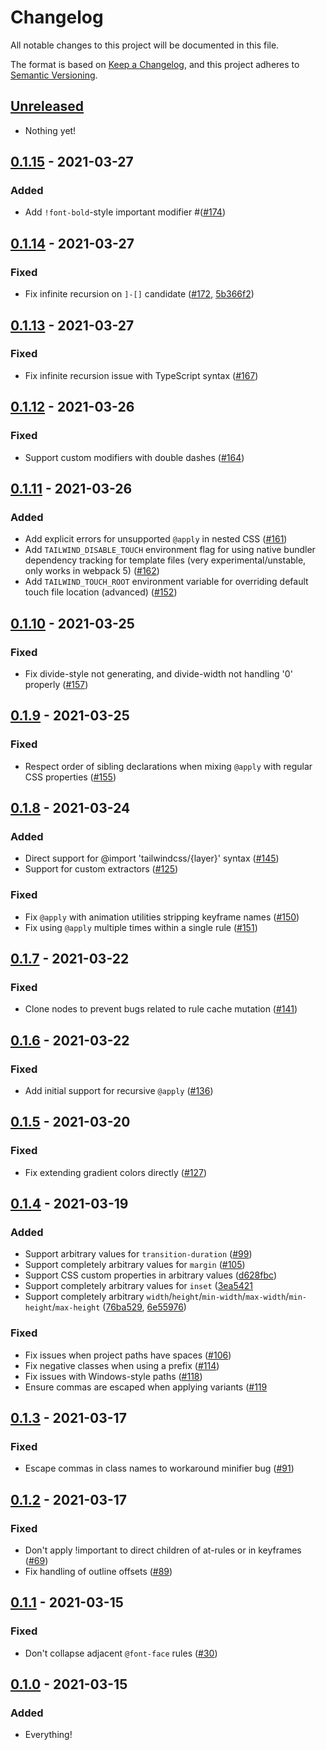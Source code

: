# Changelog

All notable changes to this project will be documented in this file.

The format is based on [Keep a Changelog](https://keepachangelog.com/en/1.0.0/),
and this project adheres to [Semantic Versioning](https://semver.org/spec/v2.0.0.html).

## [Unreleased]

- Nothing yet!

## [0.1.15] - 2021-03-27

### Added

- Add `!font-bold`-style important modifier #([#174](https://github.com/tailwindlabs/tailwindcss-jit/issues/174))

## [0.1.14] - 2021-03-27

### Fixed

- Fix infinite recursion on `]-[]` candidate ([#172](https://github.com/tailwindlabs/tailwindcss-jit/issues/172), [5b366f2](https://github.com/tailwindlabs/tailwindcss-jit/commit/5b366f24bcebc741086c5184001e0f6323d80b68))

## [0.1.13] - 2021-03-27

### Fixed

- Fix infinite recursion issue with TypeScript syntax ([#167](https://github.com/tailwindlabs/tailwindcss-jit/pull/167))

## [0.1.12] - 2021-03-26

### Fixed

- Support custom modifiers with double dashes ([#164](https://github.com/tailwindlabs/tailwindcss-jit/pull/164))

## [0.1.11] - 2021-03-26

### Added

- Add explicit errors for unsupported `@apply` in nested CSS ([#161](https://github.com/tailwindlabs/tailwindcss-jit/pull/161))
- Add `TAILWIND_DISABLE_TOUCH` environment flag for using native bundler dependency tracking for template files (very experimental/unstable, only works in webpack 5) ([#162](https://github.com/tailwindlabs/tailwindcss-jit/pull/162))
- Add `TAILWIND_TOUCH_ROOT` environment variable for overriding default touch file location (advanced) ([#152](https://github.com/tailwindlabs/tailwindcss-jit/pull/152))

## [0.1.10] - 2021-03-25

### Fixed

- Fix divide-style not generating, and divide-width not handling '0' properly ([#157](https://github.com/tailwindlabs/tailwindcss-jit/pull/157))

## [0.1.9] - 2021-03-25

### Fixed

- Respect order of sibling declarations when mixing `@apply` with regular CSS properties ([#155](https://github.com/tailwindlabs/tailwindcss-jit/pull/155))

## [0.1.8] - 2021-03-24

### Added

- Direct support for @import 'tailwindcss/{layer}' syntax ([#145](https://github.com/tailwindlabs/tailwindcss-jit/pull/145))
- Support for custom extractors ([#125](https://github.com/tailwindlabs/tailwindcss-jit/pull/125))

### Fixed

- Fix `@apply` with animation utilities stripping keyframe names ([#150](https://github.com/tailwindlabs/tailwindcss-jit/pull/150))
- Fix using `@apply` multiple times within a single rule ([#151](https://github.com/tailwindlabs/tailwindcss-jit/pull/151))

## [0.1.7] - 2021-03-22

### Fixed

- Clone nodes to prevent bugs related to rule cache mutation ([#141](https://github.com/tailwindlabs/tailwindcss-jit/pull/141))


## [0.1.6] - 2021-03-22

### Fixed

- Add initial support for recursive `@apply` ([#136](https://github.com/tailwindlabs/tailwindcss-jit/pull/136))

## [0.1.5] - 2021-03-20

### Fixed

- Fix extending gradient colors directly ([#127](https://github.com/tailwindlabs/tailwindcss-jit/pull/127))

## [0.1.4] - 2021-03-19

### Added

- Support arbitrary values for `transition-duration` ([#99](https://github.com/tailwindlabs/tailwindcss-jit/pull/99))
- Support completely arbitrary values for `margin` ([#105](https://github.com/tailwindlabs/tailwindcss-jit/pull/105))
- Support CSS custom properties in arbitrary values ([d628fbc](https://github.com/tailwindlabs/tailwindcss-jit/commit/d628fbc3d393267ce3d1a1d11eed6c3025e6b8f0))
- Support completely arbitrary values for `inset` ([3ea5421](https://github.com/tailwindlabs/tailwindcss-jit/commit/3ea542170c8631afbfaf5ea341e9860178cf9843)
- Support completely arbitrary `width`/`height`/`min-width`/`max-width`/`min-height`/`max-height` ([76ba529](https://github.com/tailwindlabs/tailwindcss-jit/commit/76ba529d3b120481d153066d348b5dc316cc581f), [6e55976](https://github.com/tailwindlabs/tailwindcss-jit/commit/6e55976ed9c86cc749509c239c751af066d57152))

### Fixed

- Fix issues when project paths have spaces ([#106](https://github.com/tailwindlabs/tailwindcss-jit/pull/106))
- Fix negative classes when using a prefix ([#114](https://github.com/tailwindlabs/tailwindcss-jit/pull/114))
- Fix issues with Windows-style paths ([#118](https://github.com/tailwindlabs/tailwindcss-jit/pull/118))
- Ensure commas are escaped when applying variants ([#119](https://github.com/tailwindlabs/tailwindcss-jit/pull/119)

## [0.1.3] - 2021-03-17

### Fixed

- Escape commas in class names to workaround minifier bug ([#91](https://github.com/tailwindlabs/tailwindcss-jit/pull/91))

## [0.1.2] - 2021-03-17

### Fixed

- Don't apply !important to direct children of at-rules or in keyframes ([#69](https://github.com/tailwindlabs/tailwindcss-jit/pull/69))
- Fix handling of outline offsets ([#89](https://github.com/tailwindlabs/tailwindcss-jit/pull/89))

## [0.1.1] - 2021-03-15

### Fixed

- Don't collapse adjacent `@font-face` rules ([#30](https://github.com/tailwindlabs/tailwindcss-jit/pull/30))

## [0.1.0] - 2021-03-15

### Added

- Everything!

[unreleased]: https://github.com/tailwindlabs/tailwindcss-jit/compare/v0.1.15...HEAD
[0.1.15]: https://github.com/tailwindlabs/tailwindcss-jit/compare/v0.1.14...v0.1.15
[0.1.14]: https://github.com/tailwindlabs/tailwindcss-jit/compare/v0.1.13...v0.1.14
[0.1.13]: https://github.com/tailwindlabs/tailwindcss-jit/compare/v0.1.12...v0.1.13
[0.1.12]: https://github.com/tailwindlabs/tailwindcss-jit/compare/v0.1.11...v0.1.12
[0.1.11]: https://github.com/tailwindlabs/tailwindcss-jit/compare/v0.1.10...v0.1.11
[0.1.10]: https://github.com/tailwindlabs/tailwindcss-jit/compare/v0.1.9...v0.1.10
[0.1.9]: https://github.com/tailwindlabs/tailwindcss-jit/compare/v0.1.8...v0.1.9
[0.1.8]: https://github.com/tailwindlabs/tailwindcss-jit/compare/v0.1.7...v0.1.8
[0.1.7]: https://github.com/tailwindlabs/tailwindcss-jit/compare/v0.1.6...v0.1.7
[0.1.6]: https://github.com/tailwindlabs/tailwindcss-jit/compare/v0.1.5...v0.1.6
[0.1.5]: https://github.com/tailwindlabs/tailwindcss-jit/compare/v0.1.4...v0.1.5
[0.1.4]: https://github.com/tailwindlabs/tailwindcss-jit/compare/v0.1.3...v0.1.4
[0.1.3]: https://github.com/tailwindlabs/tailwindcss-jit/compare/v0.1.2...v0.1.3
[0.1.2]: https://github.com/tailwindlabs/tailwindcss-jit/compare/v0.1.1...v0.1.2
[0.1.1]: https://github.com/tailwindlabs/tailwindcss-jit/compare/v0.1.0...v0.1.1
[0.1.0]: https://github.com/tailwindlabs/tailwindcss-jit/releases/tag/v0.1.0
